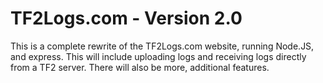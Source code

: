 # TF2Logs.com - Version 2.0

This is a complete rewrite of the TF2Logs.com website, running Node.JS, and express. This will include uploading logs and receiving logs directly from a TF2 server. There will also be more, additional features.

